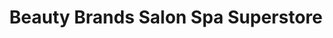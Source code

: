 ---
title: "Beauty Brands Salon Spa Superstore"
url: /omaha/beauty-brands-salon-spa-superstore/
shop: Baumarkt
---